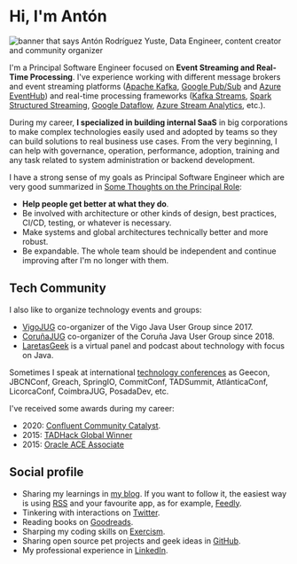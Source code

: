 # Hi, I'm Antón

![banner that says Antón Rodríguez Yuste, Data Engineer, content creator and
community organizer](https://raw.githubusercontent.com/antonmry/antonmry/master/github_header.png)

I'm a Principal Software Engineer focused on **Event Streaming and Real-Time
Processing**. I've experience working with different message brokers and event
streaming platforms ([Apache Kafka], [Google Pub/Sub] and [Azure EventHub]) and
real-time processing frameworks ([Kafka Streams], [Spark Structured Streaming],
[Google Dataflow], [Azure Stream Analytics], etc.).

During my career, **I specialized in building internal SaaS** in big
corporations to make complex technologies easily used and adopted by teams so
they can build solutions to real business use cases. From the very beginning,
I can help with governance, operation, performance, adoption, training and any
task related to system administration or backend development.

I have a strong sense of my goals as Principal Software Engineer which are
very good summarized in [Some Thoughts on the Principal Role]:

- **Help people get better at what they do**.
- Be involved with architecture or other kinds of design, best practices,
  CI/CD, testing, or whatever is necessary.
- Make systems and global architectures technically better and more robust.
- Be expandable. The whole team should be independent and continue improving
  after I'm no longer with them.

## Tech Community

I also like to organize technology events and groups:

- [VigoJUG] co-organizer of the Vigo Java User Group
  since 2017.
- [CoruñaJUG] co-organizer of the Coruña Java User
  Group since 2018.
- [LaretasGeek] is a virtual panel and podcast
  about technology with focus on Java.

Sometimes I speak at international [technology conferences] as Geecon, JBCNConf,
Greach, SpringIO, CommitConf, TADSummit, AtlánticaConf, LicorcaConf, CoimbraJUG,
PosadaDev, etc.

I've received some awards during my career:

* 2020: [Confluent Community Catalyst].
* 2015: [TADHack Global Winner]
* 2015: [Oracle ACE Associate]

## Social profile

- Sharing my learnings in [my blog]. If you want to follow it, the easiest way
  is using [RSS] and your favourite app, as for example, [Feedly].
- Tinkering with interactions on [Twitter].
- Reading books on [Goodreads].
- Sharping my coding skills on [Exercism].
- Sharing open source pet projects and geek ideas in [GitHub].
- My professional experience in [LinkedIn].

[Some Thoughts on the Principal Role]: https://margint.blog/2020/10/07/some-thoughts-on-the-principal-role/
[VigoJUG]: https://www.vigojug.org
[CoruñaJUG]: https://www.corunajug.org
[LaretasGeek]: https://twitter.com/laretasGeek
[Twitter]: https://www.twitter.com/antonmry
[Twitch]: https://www.twitch.com/antonmry
[my blog]: https://www.galiglobal.com
[Goodreads]: http://www.goodreads.com/antonmry
[Exercism]: https://exercism.io/profiles/antonmry
[RSS]: /feed.xml
[feedly]: https://feedly.com/i/discover/sources/search/http%3A%2F%2Fwww.galiglobal.com%2Ffeed.xml
[LinkedIn]: https://www.linkedin.com/in/antonmry/
[GitHub]: https://github.com/antonmry
[technology conferences]: /public-talks.html
[Confluent Community Catalyst]: https://www.confluent.io/nominate/
[TADHack Global Winner]: /blog/2015/We-are-TADHack-2015-winners.html
[Oracle ACE Associate]: /blog/2015/The-Oracle-ACE-Associate-award.html
[Apache Kafka]: https://kafka.apache.org/
[Azure EventHub]: https://docs.microsoft.com/en-us/azure/event-hubs/event-hubs-about
[Google Pub/Sub]: https://cloud.google.com/pubsub/docs/overview
[Kafka Streams]: https://kafka.apache.org/documentation/streams/
[Spark Structured Streaming]: https://spark.apache.org/docs/latest/structured-streaming-programming-guide.html
[Google Dataflow]: https://cloud.google.com/dataflow
[Azure Stream Analytics]: https://azure.microsoft.com/en-us/services/stream-analytics/
